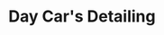 ---
title: "Day Car's Detailing"
url: /bogota-d-c/day-cars-detailing/
shop: reparación de automóviles
---